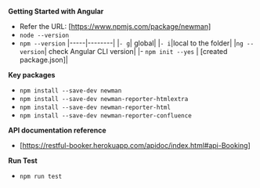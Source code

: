 
**Getting Started with Angular**
- Refer the URL: [https://www.npmjs.com/package/newman]
- `node --version`
- `npm --version`
|-----|--------|
|`- g`| global|
|`- i`|local to the folder|
|`ng --version`| check Angular CLI version|
|- `npm init --yes` |  [created package.json]|

**Key packages**
- `npm install --save-dev newman`
- `npm install --save-dev newman-reporter-htmlextra`
- `npm install --save-dev newman-reporter-html`
- `npm install --save-dev newman-reporter-confluence`

**API documentation reference**
- [https://restful-booker.herokuapp.com/apidoc/index.html#api-Booking]


**Run Test**
- `npm run test`

